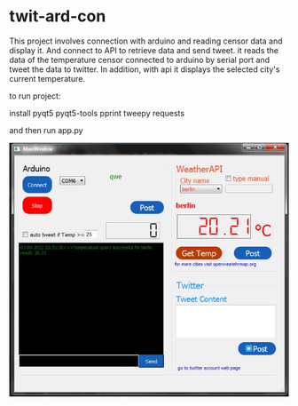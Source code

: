 # twit-ard-con

This project involves connection with arduino and reading censor data and display it. And connect to API to retrieve data and send tweet. 
it reads the data of the temperature censor connected to arduino by serial port and tweet the data to twitter.
In addition, with api it displays the selected city's current temperature. 


to run project:

install 
pyqt5
pyqt5-tools
pprint
tweepy
requests

and then run app.py



![alt text](https://github.com/avni25/twit-ard-con/blob/master/ss1.jpg)
